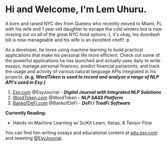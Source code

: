 # Hi and Welcome, I'm Lem Uhuru. 

A born and raised NYC dev from Queens who recently moved to Miami, FL with his wife and 1 year old daughter to escape the cold winters but is now missing out on all of the great NYC food options :(, it's okay, his doordash bill is now manageable and his wife is an excellent chef!! :p


As a developer, he loves using machine learning to build practical applications that make his personal life more efficient. Check out some of the powerful applications he has launched and actually uses daily to write essays, manage personal finances, predict financial painpoints, and track the usage and activity of various natural language APIs integrated in his projects. ***(e.g, WordToken is used to record and analyze a range of NLP API's used in Esy.)***


1. [Esy.com][EsyHome] @EsyJournal - ***Digital Journal with Integrated NLP Solutions***
2. [WordToken.com][WordTokenHome] @WordToken - ***NLP SASS Platform***
3. [BankofDeFi.com][BankofDeFiHome] @BankofDeFi - ***DeFi / TradFi Software***

**Currently Reading**:
* Hands on Machine Learning w/ SciKit Learn, Keras, & Tensor Flow


You can find him writing essays and educational content at [edu.esy.com][EsyEdu] and tweeting [@EsyJournal][TwitterProfile].


[EsyHome]: https://www.esy.com
[EsyEdu]: https://edu.esy.com
[WordTokenHome]: https://www.wordtoken.com
[BankofDeFiHome]: https://www.bankofdefi.com
[TwitterProfile]: https://twitter.com/EsyJournal